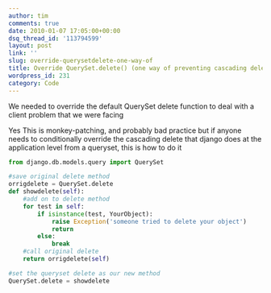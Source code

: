 ```yaml
---
author: tim
comments: true
date: 2010-01-07 17:05:00+00:00
dsq_thread_id: '113794599'
layout: post
link: ''
slug: override-querysetdelete-one-way-of
title: Override QuerySet.delete() (one way of preventing cascading deletes)
wordpress_id: 231
category: Code
---
```


We needed to override the default QuerySet delete function to deal with a
client problem that we were facing  

Yes This is monkey-patching, and probably bad practice but if anyone needs to
conditionally override the cascading delete that django does at the
application level from a queryset, this is how to do it  



```python
from django.db.models.query import QuerySet

#save original delete method
orrigdelete = QuerySet.delete
def showdelete(self):
    #add on to delete method
    for test in self:
        if isinstance(test, YourObject):
            raise Exception('someone tried to delete your object')
            return  
        else:
            break   
    #call original delete
    return orrigdelete(self)

#set the queryset delete as our new method
QuerySet.delete = showdelete
```

